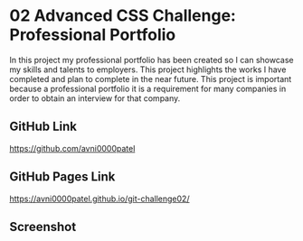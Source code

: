 # 02 Advanced CSS Challenge: Professional Portfolio
In this project my professional portfolio has been created so I can showcase my skills and talents to employers. This project highlights the works I have completed and plan to complete in the near future. This project is important because a professional portfolio it is a requirement for many companies in order to obtain an interview for that company. 
## GitHub Link
https://github.com/avni0000patel
## GitHub Pages Link
https://avni0000patel.github.io/git-challenge02/
## Screenshot
